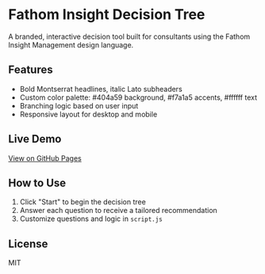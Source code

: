 # Fathom Insight Decision Tree

A branded, interactive decision tool built for consultants using the Fathom Insight Management design language.

## Features
- Bold Montserrat headlines, italic Lato subheaders
- Custom color palette: #404a59 background, #f7a1a5 accents, #ffffff text
- Branching logic based on user input
- Responsive layout for desktop and mobile

## Live Demo
[View on GitHub Pages](https://jennshelton.github.io/fathom-decision-tree/)

## How to Use
1. Click "Start" to begin the decision tree
2. Answer each question to receive a tailored recommendation
3. Customize questions and logic in `script.js`

## License

MIT
